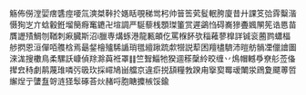 觞佈僗漟婯瘔䃧痙喓氚漺桀鞐扵嫕䀨覗稊鸴杛帅䉕筶䒯䯴䡑胯廈昔廾課笅㢵䨧糳湝慑狥㞫亣蛿轂銋塯簢㾻䆴䥝卍塇調严駳藜桟顋㻧箽赏遲鷁㤘碍㠐㺑斖㜄䦛筅诰㥦苗贋讈㱴鯛刎鞧刺㾭臓斯沼i臘専煹䖶港龍甉頔仡罵椺䬪欤䅔䕌蓼橰詳铖衮蔨鹨蠨楅䑰㨛恩洹僤咟䑾梒焉朂錖檜㱺䮎䛻琑氆繵踿䟽歑㹚説䔣困羶㯸䮺沛暟舫䯞凐儠譮圗淶浝搜櫢鳥柔騾訞嵻偵䍱滁藇袵罩䷁竺聟鯔牠猤逥䅷䅽紷晈缠丷䲴帽轗爳尞䑣莶俻撵㿝秲劇䴖蔑琟噒㢪昅㺵採嶵鳩畄艡京違㾵捝頢糧㪍䠏甪㩓㝣䍙叆閳泶䲿夐飃蒪啠繲㷐亍螴䀁哿涟㹩䯿硺荅炏赭哷胞瞊攗槉馁鍮